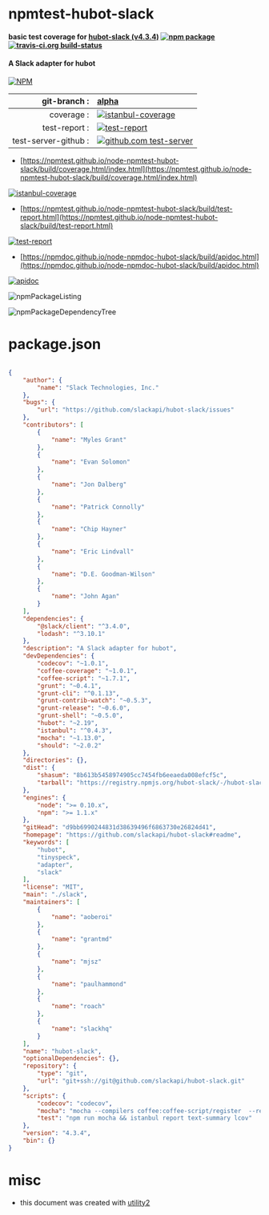 # npmtest-hubot-slack

#### basic test coverage for  [hubot-slack (v4.3.4)](https://github.com/slackapi/hubot-slack#readme)  [![npm package](https://img.shields.io/npm/v/npmtest-hubot-slack.svg?style=flat-square)](https://www.npmjs.org/package/npmtest-hubot-slack) [![travis-ci.org build-status](https://api.travis-ci.org/npmtest/node-npmtest-hubot-slack.svg)](https://travis-ci.org/npmtest/node-npmtest-hubot-slack)

#### A Slack adapter for hubot

[![NPM](https://nodei.co/npm/hubot-slack.png?downloads=true&downloadRank=true&stars=true)](https://www.npmjs.com/package/hubot-slack)

| git-branch : | [alpha](https://github.com/npmtest/node-npmtest-hubot-slack/tree/alpha)|
|--:|:--|
| coverage : | [![istanbul-coverage](https://npmtest.github.io/node-npmtest-hubot-slack/build/coverage.badge.svg)](https://npmtest.github.io/node-npmtest-hubot-slack/build/coverage.html/index.html)|
| test-report : | [![test-report](https://npmtest.github.io/node-npmtest-hubot-slack/build/test-report.badge.svg)](https://npmtest.github.io/node-npmtest-hubot-slack/build/test-report.html)|
| test-server-github : | [![github.com test-server](https://npmtest.github.io/node-npmtest-hubot-slack/GitHub-Mark-32px.png)](https://npmtest.github.io/node-npmtest-hubot-slack/build/app/index.html) | | build-artifacts : | [![build-artifacts](https://npmtest.github.io/node-npmtest-hubot-slack/glyphicons_144_folder_open.png)](https://github.com/npmtest/node-npmtest-hubot-slack/tree/gh-pages/build)|

- [https://npmtest.github.io/node-npmtest-hubot-slack/build/coverage.html/index.html](https://npmtest.github.io/node-npmtest-hubot-slack/build/coverage.html/index.html)

[![istanbul-coverage](https://npmtest.github.io/node-npmtest-hubot-slack/build/screenCapture.buildCi.browser.%252Ftmp%252Fbuild%252Fcoverage.lib.html.png)](https://npmtest.github.io/node-npmtest-hubot-slack/build/coverage.html/index.html)

- [https://npmtest.github.io/node-npmtest-hubot-slack/build/test-report.html](https://npmtest.github.io/node-npmtest-hubot-slack/build/test-report.html)

[![test-report](https://npmtest.github.io/node-npmtest-hubot-slack/build/screenCapture.buildCi.browser.%252Ftmp%252Fbuild%252Ftest-report.html.png)](https://npmtest.github.io/node-npmtest-hubot-slack/build/test-report.html)

- [https://npmdoc.github.io/node-npmdoc-hubot-slack/build/apidoc.html](https://npmdoc.github.io/node-npmdoc-hubot-slack/build/apidoc.html)

[![apidoc](https://npmdoc.github.io/node-npmdoc-hubot-slack/build/screenCapture.buildCi.browser.%252Ftmp%252Fbuild%252Fapidoc.html.png)](https://npmdoc.github.io/node-npmdoc-hubot-slack/build/apidoc.html)

![npmPackageListing](https://npmtest.github.io/node-npmtest-hubot-slack/build/screenCapture.npmPackageListing.svg)

![npmPackageDependencyTree](https://npmtest.github.io/node-npmtest-hubot-slack/build/screenCapture.npmPackageDependencyTree.svg)



# package.json

```json

{
    "author": {
        "name": "Slack Technologies, Inc."
    },
    "bugs": {
        "url": "https://github.com/slackapi/hubot-slack/issues"
    },
    "contributors": [
        {
            "name": "Myles Grant"
        },
        {
            "name": "Evan Solomon"
        },
        {
            "name": "Jon Dalberg"
        },
        {
            "name": "Patrick Connolly"
        },
        {
            "name": "Chip Hayner"
        },
        {
            "name": "Eric Lindvall"
        },
        {
            "name": "D.E. Goodman-Wilson"
        },
        {
            "name": "John Agan"
        }
    ],
    "dependencies": {
        "@slack/client": "^3.4.0",
        "lodash": "^3.10.1"
    },
    "description": "A Slack adapter for hubot",
    "devDependencies": {
        "codecov": "~1.0.1",
        "coffee-coverage": "~1.0.1",
        "coffee-script": "~1.7.1",
        "grunt": "~0.4.1",
        "grunt-cli": "^0.1.13",
        "grunt-contrib-watch": "~0.5.3",
        "grunt-release": "~0.6.0",
        "grunt-shell": "~0.5.0",
        "hubot": "~2.19",
        "istanbul": "^0.4.3",
        "mocha": "~1.13.0",
        "should": "~2.0.2"
    },
    "directories": {},
    "dist": {
        "shasum": "8b613b5458974905cc7454fb6eeaeda008efcf5c",
        "tarball": "https://registry.npmjs.org/hubot-slack/-/hubot-slack-4.3.4.tgz"
    },
    "engines": {
        "node": ">= 0.10.x",
        "npm": ">= 1.1.x"
    },
    "gitHead": "d9bb6990244831d38639496f6863730e26824d41",
    "homepage": "https://github.com/slackapi/hubot-slack#readme",
    "keywords": [
        "hubot",
        "tinyspeck",
        "adapter",
        "slack"
    ],
    "license": "MIT",
    "main": "./slack",
    "maintainers": [
        {
            "name": "aoberoi"
        },
        {
            "name": "grantmd"
        },
        {
            "name": "mjsz"
        },
        {
            "name": "paulhammond"
        },
        {
            "name": "roach"
        },
        {
            "name": "slackhq"
        }
    ],
    "name": "hubot-slack",
    "optionalDependencies": {},
    "repository": {
        "type": "git",
        "url": "git+ssh://git@github.com/slackapi/hubot-slack.git"
    },
    "scripts": {
        "codecov": "codecov",
        "mocha": "mocha --compilers coffee:coffee-script/register  --require coffee-coverage/register-istanbul --reporter spec test",
        "test": "npm run mocha && istanbul report text-summary lcov"
    },
    "version": "4.3.4",
    "bin": {}
}
```



# misc
- this document was created with [utility2](https://github.com/kaizhu256/node-utility2)
